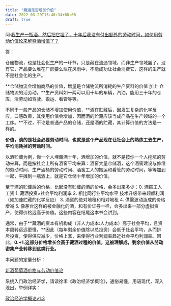 ```yaml
---
title: "藏酒是否增加价值"
date: 2022-03-29T15:40:34+08:00
draft: true
---
```


问:[我生产一瓶酒，然后把它埋了，十年后我没有付出额外的劳动时间，如何用劳动价值论来解释酒增值了？](https://www.zhihu.com/question/385767141/answer/2252346692)

答：

仓储物流，也是社会化生产的一环节，只是藏在流通领域，而非生产领域罢了。没有它，产品要么堆在厂房要么烂在风雨中，不能成功让社会消费它，这样的生产就不是社会化的生产。

**仓储物流会增加商品的价值，增量是仓储物流所消耗的生产资料的价值 加上 仓储物流的活劳动。**生产资料如一两可以用十年的车辆，汽油，能用三十年的仓库，活劳动如驾驶、搬运、看管等等。

不同于一般产品的仓储不增加使用价值，**酒在贮藏后，因发生复杂的化学反应，口感改善，其使用价值会增加，因而酒的贮藏应该当成产品在生产领域的一个工序。**不过，不论是普通产品的仓储，还是酒的贮藏，其计算价值的方法是一样的。

**价值，谈的是社会必要劳动时间，也就是这个产品现在让社会上的熟练工去生产，平均消耗掉的劳动时间。**

以酒贮藏为例，你一个人埋藏酒十年，酒增加的价值，就不是按你一个人挖坑的劳动来算，而是按社会上所有酒窖平均来算：酒窖大量仓储酒，这个酒窖建设与修缮的劳动时间、生产酒桶的劳动时间、酒窖工人的搬运和看管的劳动时间，等等加到一起，平摊到一瓶酒上，就是它仓储十年增加的价值。

至于酒的贮藏后的价格，比起没有贮藏的酒的价格，会多出来多少：0. 酒窖工人工资 1. 藏酒投资×社会平均利润率 2. 相比同行业平均水平 技术升级带来超额利润（如加速贮藏的化学反应） 3. 酒窖的绝对地租和相对地租 4. 供需波动造成的价格增减 5. 像茅台这样的被金融化的酒，和有价证券一样，会多出来一部分虚拟资产，使得价格远高于价值。这些内容在结尾这本书会讲到。

通常，由于**藏酒的资本有机构成（非人力成本:人力成本）高于社会平均，且资本周转远远更慢，**因此（每年剩余价值除以总投资）会低于社会平均，从而排斥投资，使得供应减少，价格上涨，来使得行业利润率趋近社会平均利润率。因此，**0.+1.这部分价格增长会高于藏酒过程的价值，这被理解成，剩余价值从劳动密集产业转移到这类行业。**

本问题的定量分析：

[新酒葡萄酒价格与劳动价值论](https://zhuanlan.zhihu.com/p/424824251)

系统入门政治经济学，请读徐禾《政治经济学概论》，通俗易懂，用语现代，深入浅出，举例详实：

[政治经济学概论v1.3](https://cloud.tsinghua.edu.cn/f/93d876a65d604e18a38d/)